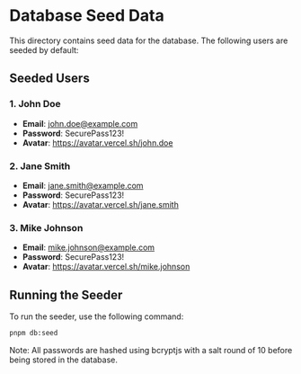 # Database Seed Data

This directory contains seed data for the database. The following users are seeded by default:

## Seeded Users

### 1. John Doe

- **Email**: <john.doe@example.com>
- **Password**: SecurePass123!
- **Avatar**: <https://avatar.vercel.sh/john.doe>

### 2. Jane Smith

- **Email**: <jane.smith@example.com>
- **Password**: SecurePass123!
- **Avatar**: <https://avatar.vercel.sh/jane.smith>

### 3. Mike Johnson

- **Email**: <mike.johnson@example.com>
- **Password**: SecurePass123!
- **Avatar**: <https://avatar.vercel.sh/mike.johnson>

## Running the Seeder

To run the seeder, use the following command:

```bash
pnpm db:seed
```

Note: All passwords are hashed using bcryptjs with a salt round of 10 before being stored in the database.
